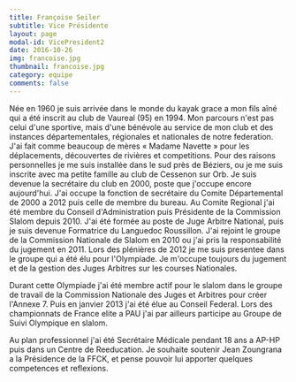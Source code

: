 ```yaml
---
title: Françoise Seiler
subtitle: Vice Présidente
layout: page
modal-id: VicePresident2
date: 2016-10-26
img: francoise.jpg
thumbnail: francoise.jpg
category: equipe
comments: false
---
```


Née en 1960 je suis arrivée dans le monde du kayak grace a mon fils aîné qui a été inscrit au club de Vaureal (95) en 1994. Mon parcours n'est pas celui d'une sportive, mais d'une bénévole au service de mon club et des instances départementales, régionales et nationales de notre federation. J'ai fait comme beaucoup de mères « Madame Navette » pour les déplacements, découvertes de rivières et competitions. Pour des raisons personnelles je me suis installée dans le sud près de Béziers, ou je me suis inscrite avec ma petite famille au club de Cessenon sur Orb. Je suis devenue la secrétaire du club en 2000, poste que j'occupe encore aujourd'hui. J'ai occupe la fonction de secrétaire du Comite Départemental de 2000 a 2012 puis celle de membre du bureau. Au Comite Regional j'ai été membre du Conseil d'Administration puis Présidente de la Commission Slalom depuis 2010. J'ai été formée au poste de Juge Arbitre National, puis je suis devenue Formatrice du Languedoc Roussillon. J'ai rejoint le groupe de la Commission Nationale de Slalom en 2010 ou j'ai pris la responsabilité du jugement en 2011. Lors des plénières de 2012 je me suis presentee dans le groupe qui a été élu pour l'Olympiade. Je m'occupe toujours du jugement et de la gestion des Juges Arbitres sur les courses Nationales.

Durant cette Olympiade j'ai été membre actif pour le slalom dans le groupe de travail de la Commission Nationale des Juges et Arbitres pour créer l'Annexe 7. Puis en janvier 2013 j'ai été élue au Conseil Federal. Lors des championnats de France elite a PAU j'ai par ailleurs participe au Groupe de Suivi Olympique en slalom.

Au plan professionnel j'ai été Secrétaire Médicale pendant 18 ans a AP-HP puis dans un Centre de Reeducation. Je souhaite soutenir Jean Zoungrana a la Présidence de la FFCK, et pense pouvoir lui apporter quelques competences et reflexions.
